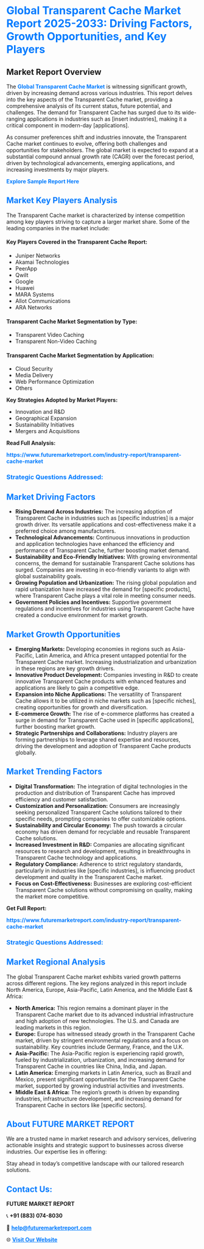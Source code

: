 <h1 style="color: #007BFF;">Global Transparent Cache Market Report 2025-2033: Driving Factors, Growth Opportunities, and Key Players</h1>

<section id="overview">
<h2>Market Report Overview</h2>
<p>The <a href="https://www.futuremarketreport.com/industry-report/transparent-cache-market" style="color: #007BFF; text-decoration: none;"><strong>Global Transparent Cache Market</strong></a> is witnessing significant growth, driven by increasing demand across various industries. This report delves into the key aspects of the Transparent Cache market, providing a comprehensive analysis of its current status, future potential, and challenges. The demand for Transparent Cache has surged due to its wide-ranging applications in industries such as [insert industries], making it a critical component in modern-day [applications].</p>
<p>As consumer preferences shift and industries innovate, the Transparent Cache market continues to evolve, offering both challenges and opportunities for stakeholders. The global market is expected to expand at a substantial compound annual growth rate (CAGR) over the forecast period, driven by technological advancements, emerging applications, and increasing investments by major players.</p>
</section>

<section id="overview">
<p><a href="https://www.futuremarketreport.com/request-sample/reportId=97136" style="color: #007BFF; text-decoration: none;"><strong>Explore Sample Report Here</strong></a></p>
</section>

<section id="key-players">
<h2 style="color: #007BFF;">Market Key Players Analysis</h2>
<p>The Transparent Cache market is characterized by intense competition among key players striving to capture a larger market share. Some of the leading companies in the market include:</p>
<h4>Key Players Covered in the Transparent Cache Report:</h4>
<ul><li>Juniper Networks</li><li>Akamai Technologies</li><li>PeerApp</li><li>Qwilt</li><li>Google</li><li>Huawei</li><li>MARA Systems</li><li>Allot Communications</li><li>ARA Networks</li></ul>
<h4>Transparent Cache Market Segmentation by Type:</h4>
<ul><li>Transparent Video Caching</li><li>Transparent Non-Video Caching</li></ul>

<h4>Transparent Cache Market Segmentation by Application:</h4>
<ul><li>Cloud Security</li><li>Media Delivery</li><li>Web Performance Optimization</li><li>Others</li></ul>
<p><strong>Key Strategies Adopted by Market Players:</strong></p>
<ul>
<li>Innovation and R&D</li>
<li>Geographical Expansion</li>
<li>Sustainability Initiatives</li>
<li>Mergers and Acquisitions</li>
</ul>
</section>

<section>
<p><strong>Read Full Analysis: </strong></p><a href="https://www.futuremarketreport.com/industry-report/transparent-cache-market" style="color: #007BFF; text-decoration: none;"><strong>https://www.futuremarketreport.com/industry-report/transparent-cache-market</strong></a>
<h3 style="color: #007BFF;">Strategic Questions Addressed:</h3>
</section>

<section id="driving-factors">
<h2 style="color: #007BFF;">Market Driving Factors</h2>
<ul>
<li><strong>Rising Demand Across Industries:</strong> The increasing adoption of Transparent Cache in industries such as [specific industries] is a major growth driver. Its versatile applications and cost-effectiveness make it a preferred choice among manufacturers.</li>
<li><strong>Technological Advancements:</strong> Continuous innovations in production and application technologies have enhanced the efficiency and performance of Transparent Cache, further boosting market demand.</li>
<li><strong>Sustainability and Eco-Friendly Initiatives:</strong> With growing environmental concerns, the demand for sustainable Transparent Cache solutions has surged. Companies are investing in eco-friendly variants to align with global sustainability goals.</li>
<li><strong>Growing Population and Urbanization:</strong> The rising global population and rapid urbanization have increased the demand for [specific products], where Transparent Cache plays a vital role in meeting consumer needs.</li>
<li><strong>Government Policies and Incentives:</strong> Supportive government regulations and incentives for industries using Transparent Cache have created a conducive environment for market growth.</li>
</ul>
</section>

<section id="growth-opportunities">
<h2 style="color: #007BFF;">Market Growth Opportunities</h2>
<ul>
<li><strong>Emerging Markets:</strong> Developing economies in regions such as Asia-Pacific, Latin America, and Africa present untapped potential for the Transparent Cache market. Increasing industrialization and urbanization in these regions are key growth drivers.</li>
<li><strong>Innovative Product Development:</strong> Companies investing in R&D to create innovative Transparent Cache products with enhanced features and applications are likely to gain a competitive edge.</li>
<li><strong>Expansion into Niche Applications:</strong> The versatility of Transparent Cache allows it to be utilized in niche markets such as [specific niches], creating opportunities for growth and diversification.</li>
<li><strong>E-commerce Growth:</strong> The rise of e-commerce platforms has created a surge in demand for Transparent Cache used in [specific applications], further boosting market growth.</li>
<li><strong>Strategic Partnerships and Collaborations:</strong> Industry players are forming partnerships to leverage shared expertise and resources, driving the development and adoption of Transparent Cache products globally.</li>
</ul>
</section>

<section id="trending-factors">
<h2 style="color: #007BFF;">Market Trending Factors</h2>
<ul>
<li><strong>Digital Transformation:</strong> The integration of digital technologies in the production and distribution of Transparent Cache has improved efficiency and customer satisfaction.</li>
<li><strong>Customization and Personalization:</strong> Consumers are increasingly seeking personalized Transparent Cache solutions tailored to their specific needs, prompting companies to offer customizable options.</li>
<li><strong>Sustainability and Circular Economy:</strong> The push towards a circular economy has driven demand for recyclable and reusable Transparent Cache solutions.</li>
<li><strong>Increased Investment in R&D:</strong> Companies are allocating significant resources to research and development, resulting in breakthroughs in Transparent Cache technology and applications.</li>
<li><strong>Regulatory Compliance:</strong> Adherence to strict regulatory standards, particularly in industries like [specific industries], is influencing product development and quality in the Transparent Cache market.</li>
<li><strong>Focus on Cost-Effectiveness:</strong> Businesses are exploring cost-efficient Transparent Cache solutions without compromising on quality, making the market more competitive.</li>
</ul>
</section>

<section>
<p><strong>Get Full Report: </strong></p><a href="https://www.futuremarketreport.com/industry-report/transparent-cache-market" style="color: #007BFF; text-decoration: none;"><strong>https://www.futuremarketreport.com/industry-report/transparent-cache-market</strong></a>
<h3 style="color: #007BFF;">Strategic Questions Addressed:</h3>
</section>


<section id="regional-analysis">
<h2 style="color: #007BFF;">Market Regional Analysis</h2>
<p>The global Transparent Cache market exhibits varied growth patterns across different regions. The key regions analyzed in this report include North America, Europe, Asia-Pacific, Latin America, and the Middle East & Africa:</p>
<ul>
<li><strong>North America:</strong> This region remains a dominant player in the Transparent Cache market due to its advanced industrial infrastructure and high adoption of new technologies. The U.S. and Canada are leading markets in this region.</li>
<li><strong>Europe:</strong> Europe has witnessed steady growth in the Transparent Cache market, driven by stringent environmental regulations and a focus on sustainability. Key countries include Germany, France, and the U.K.</li>
<li><strong>Asia-Pacific:</strong> The Asia-Pacific region is experiencing rapid growth, fueled by industrialization, urbanization, and increasing demand for Transparent Cache in countries like China, India, and Japan.</li>
<li><strong>Latin America:</strong> Emerging markets in Latin America, such as Brazil and Mexico, present significant opportunities for the Transparent Cache market, supported by growing industrial activities and investments.</li>
<li><strong>Middle East & Africa:</strong> The region’s growth is driven by expanding industries, infrastructure development, and increasing demand for Transparent Cache in sectors like [specific sectors].</li>
</ul>
</section>

<footer>
<h2 style="color: #007BFF;">About FUTURE MARKET REPORT</h2>
<p>We are a trusted name in market research and advisory services, delivering actionable insights and strategic support to businesses across diverse industries. Our expertise lies in offering:</p>

<p>Stay ahead in today’s competitive landscape with our tailored research solutions.</p>

<h2 style="color: #007BFF;">Contact Us:</h2>
<p><strong>FUTURE MARKET REPORT</strong></p>
<p>📞 <strong>+91 (883) 074-8030</strong></p>
<p>📧 <strong><a href="mailto:help@futuremarketreport.com" style="color: #007BFF;">help@futuremarketreport.com</a></strong></p>
<p>🌐 <strong><a href="https://www.futuremarketreport.com/" style="color: #007BFF;">Visit Our Website</a></strong></p>
</footer>